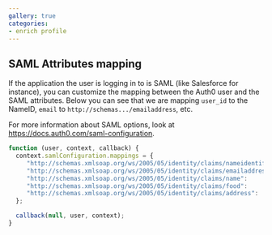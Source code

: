 ```yaml
---
gallery: true
categories:
- enrich profile
---
```

## SAML Attributes mapping

If the application the user is logging in to is SAML (like Salesforce for instance), you can customize the mapping between the Auth0 user and the SAML attributes.
Below you can see that we are mapping `user_id` to the NameID, `email` to `http://schemas.../emailaddress`, etc.

For more information about SAML options, look at <https://docs.auth0.com/saml-configuration>.

```js
function (user, context, callback) {
  context.samlConfiguration.mappings = {
     "http://schemas.xmlsoap.org/ws/2005/05/identity/claims/nameidentifier": "user_id",
     "http://schemas.xmlsoap.org/ws/2005/05/identity/claims/emailaddress":   "email",
     "http://schemas.xmlsoap.org/ws/2005/05/identity/claims/name":           "name",
     "http://schemas.xmlsoap.org/ws/2005/05/identity/claims/food":           "user_metadata.favorite_food",
     "http://schemas.xmlsoap.org/ws/2005/05/identity/claims/address":        "app_metadata.shipping_address"
  };

  callback(null, user, context);
}
```
